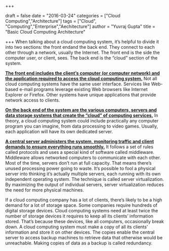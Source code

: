+++

draft = false
date = "2016-03-24"
categories = ["Cloud Computing","Architecture"]
tags = ["Cloud", "Computing","Enterprise","Aechitecture"]
author = "Yuvraj Gupta"
title = "Basic Cloud Computing Architecture"

+++
When talking about a cloud computing system, it’s helpful to divide it into two sections: the front endand the back end. They connect to each other through a network, usually the Internet. The front end is the side the computer user, or client, sees. The back end is the “cloud” section of the system.

<u>**The front end includes the client’s computer (or computer network) and the application required to access the cloud computing system.**</u> Not all cloud computing systems have the same user interface. Services like Web-based e-mail programs leverage existing Web browsers like Internet Explorer or Firefox. Other systems have unique applications that provide network access to clients.

<u>**On the back end of the system are the various computers, servers and data storage systems that create the “cloud” of computing services.**</u> In theory, a cloud computing system could include practically any computer program you can imagine, from data processing to video games. Usually, each application will have its own dedicated server.

<u>**A central server administers the system, monitoring traffic and client demands to ensure everything runs smoothly.**</u> It follows a set of rules called protocols and uses a special kind of software called middleware. Middleware allows networked computers to communicate with each other. Most of the time, servers don’t run at full capacity. That means there’s unused processing power going to waste. It’s possible to fool a physical server into thinking it’s actually multiple servers, each running with its own independent operating system. The technique is called server virtualization. By maximizing the output of individual servers, server virtualization reduces the need for more physical machines.

If a cloud computing company has a lot of clients, there’s likely to be a high demand for a lot of storage space. Some companies require hundreds of digital storage devices. Cloud computing systems need at least twice the number of storage devices it requires to keep all its clients’ information stored. That’s because these devices, like all computers, occasionally break down. A cloud computing system must make a copy of all its clients’ information and store it on other devices. The copies enable the central server to access backup machines to retrieve data that otherwise would be unreachable. Making copies of data as a backup is called redundancy.
